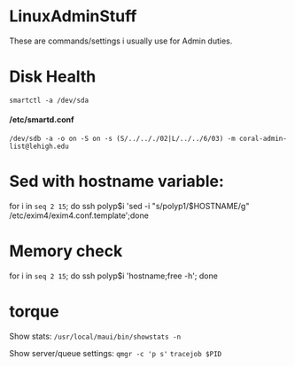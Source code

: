 # LinuxAdminStuff
These are commands/settings i usually use for Admin duties.



# Disk Health
`smartctl -a /dev/sda`
#### /etc/smartd.conf
`/dev/sdb -a -o on -S on -s (S/../.././02|L/../../6/03) -m coral-admin-list@lehigh.edu`


# Sed with hostname variable:
for i in `seq 2 15`; do ssh polyp$i 'sed -i "s/polyp1/$HOSTNAME/g" /etc/exim4/exim4.conf.template';done


# Memory check
for i in `seq 2 15`; do ssh polyp$i 'hostname;free -h'; done


# torque 
 Show stats:
 `/usr/local/maui/bin/showstats -n`
 
 Show server/queue settings:
 `qmgr -c 'p s'`
`tracejob $PID`
